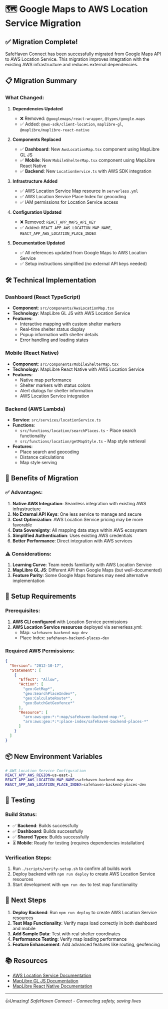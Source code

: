 # 🗺️ Google Maps to AWS Location Service Migration

## ✅ Migration Complete!

SafeHaven Connect has been successfully migrated from Google Maps API to AWS Location Service. This migration improves integration with the existing AWS infrastructure and reduces external dependencies.

## 📋 Migration Summary

### What Changed:

1. **Dependencies Updated**
   - ❌ Removed: `@googlemaps/react-wrapper`, `@types/google.maps`
   - ✅ Added: `@aws-sdk/client-location`, `maplibre-gl`, `@maplibre/maplibre-react-native`

2. **Components Replaced**
   - ✅ **Dashboard**: New `AwsLocationMap.tsx` component using MapLibre GL JS
   - ✅ **Mobile**: New `MobileShelterMap.tsx` component using MapLibre React Native
   - ✅ **Backend**: New `LocationService.ts` with AWS SDK integration

3. **Infrastructure Added**
   - ✅ AWS Location Service Map resource in `serverless.yml`
   - ✅ AWS Location Service Place Index for geocoding
   - ✅ IAM permissions for Location Service access

4. **Configuration Updated**
   - ❌ Removed: `REACT_APP_MAPS_API_KEY`
   - ✅ Added: `REACT_APP_AWS_LOCATION_MAP_NAME`, `REACT_APP_AWS_LOCATION_PLACE_INDEX`

5. **Documentation Updated**
   - ✅ All references updated from Google Maps to AWS Location Service
   - ✅ Setup instructions simplified (no external API keys needed)

## 🛠️ Technical Implementation

### Dashboard (React TypeScript)
- **Component**: `src/components/AwsLocationMap.tsx`
- **Technology**: MapLibre GL JS with AWS Location Service
- **Features**: 
  - Interactive mapping with custom shelter markers
  - Real-time shelter status display
  - Popup information with shelter details
  - Error handling and loading states

### Mobile (React Native)
- **Component**: `src/components/MobileShelterMap.tsx`  
- **Technology**: MapLibre React Native with AWS Location Service
- **Features**:
  - Native map performance
  - Shelter markers with status colors
  - Alert dialogs for shelter information
  - AWS Location Service integration

### Backend (AWS Lambda)
- **Service**: `src/services/locationService.ts`
- **Functions**: 
  - `src/functions/location/searchPlaces.ts` - Place search functionality
  - `src/functions/location/getMapStyle.ts` - Map style retrieval
- **Features**:
  - Place search and geocoding
  - Distance calculations
  - Map style serving

## 🚀 Benefits of Migration

### ✅ Advantages:
1. **Native AWS Integration**: Seamless integration with existing AWS infrastructure
2. **No External API Keys**: One less service to manage and secure
3. **Cost Optimization**: AWS Location Service pricing may be more favorable
4. **Data Sovereignty**: All mapping data stays within AWS ecosystem
5. **Simplified Authentication**: Uses existing AWS credentials
6. **Better Performance**: Direct integration with AWS services

### ⚠️ Considerations:
1. **Learning Curve**: Team needs familiarity with AWS Location Service
2. **MapLibre GL JS**: Different API than Google Maps (but well-documented)
3. **Feature Parity**: Some Google Maps features may need alternative implementation

## 🔧 Setup Requirements

### Prerequisites:
1. **AWS CLI configured** with Location Service permissions
2. **AWS Location Service resources** deployed via serverless.yml:
   - Map: `safehaven-backend-map-dev`
   - Place Index: `safehaven-backend-places-dev`

### Required AWS Permissions:
```json
{
  "Version": "2012-10-17",
  "Statement": [
    {
      "Effect": "Allow",
      "Action": [
        "geo:GetMap*",
        "geo:SearchPlaceIndex*",
        "geo:CalculateRoute*",
        "geo:BatchGetGeofence*"
      ],
      "Resource": [
        "arn:aws:geo:*:*:map/safehaven-backend-map-*",
        "arn:aws:geo:*:*:place-index/safehaven-backend-places-*"
      ]
    }
  ]
}
```

## 📦 New Environment Variables

```bash
# AWS Location Service Configuration
REACT_APP_AWS_REGION=us-east-1
REACT_APP_AWS_LOCATION_MAP_NAME=safehaven-backend-map-dev
REACT_APP_AWS_LOCATION_PLACE_INDEX=safehaven-backend-places-dev
```

## 🧪 Testing

### Build Status:
- ✅ **Backend**: Builds successfully
- ✅ **Dashboard**: Builds successfully  
- ✅ **Shared Types**: Builds successfully
- ⏳ **Mobile**: Ready for testing (requires dependencies installation)

### Verification Steps:
1. Run `./scripts/verify-setup.sh` to confirm all builds work
2. Deploy backend with `npm run deploy` to create AWS Location Service resources
3. Start development with `npm run dev` to test map functionality

## 🎯 Next Steps

1. **Deploy Backend**: Run `npm run deploy` to create AWS Location Service resources
2. **Test Map Functionality**: Verify maps load correctly in both dashboard and mobile
3. **Add Sample Data**: Test with real shelter coordinates
4. **Performance Testing**: Verify map loading performance
5. **Feature Enhancement**: Add advanced features like routing, geofencing

## 📚 Resources

- [AWS Location Service Documentation](https://docs.aws.amazon.com/location/)
- [MapLibre GL JS Documentation](https://maplibre.org/maplibre-gl-js-docs/)
- [MapLibre React Native Documentation](https://github.com/maplibre/maplibre-react-native)

---
👍Umazing!
*SafeHaven Connect - Connecting safety, saving lives*
